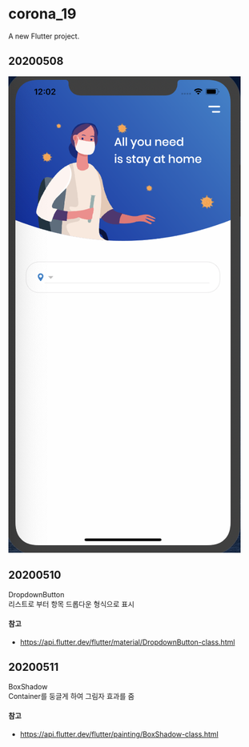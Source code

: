 # corona_19

A new Flutter project.

## 20200508

![20200508](./screenshot/20200508.png)

## 20200510

DropdownButton  
리스트로 부터 항목 드롭다운 형식으로 표시

#### 참고

- https://api.flutter.dev/flutter/material/DropdownButton-class.html

## 20200511

BoxShadow  
Container를 둥글게 하여 그림자 효과를 줌

#### 참고

- https://api.flutter.dev/flutter/painting/BoxShadow-class.html
